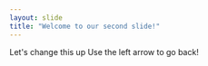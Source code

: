 ```yaml
---
layout: slide
title: "Welcome to our second slide!"
---
```

Let's change this up
Use the left arrow to go back!
